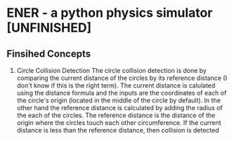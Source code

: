 # ENER - a python physics simulator [UNFINISHED]

## Finsihed Concepts
1. Circle Collision Detection
The circle collision detection is done by comparing the current distance of the circles by its reference distance (I don't know if this is the right term). The current distance is calulated using the distance formula and the inputs are the coordinates of each of the circle's origin (located in the middle of the circle by default). In the other hand the reference distance is calculated by adding the radius of the each of the circles. The reference distance is the distance of the origin where the circles touch each other circumference. If the current distance is less than the reference distance, then collision is detected
